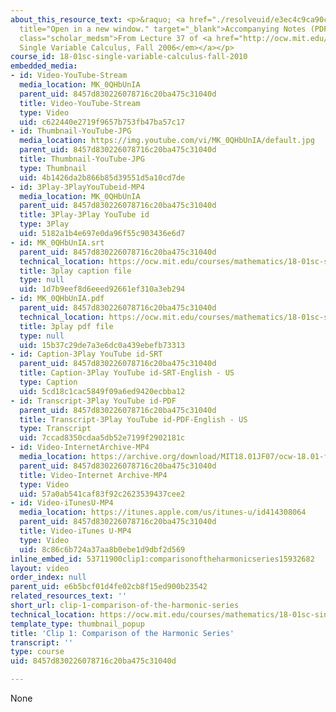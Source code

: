 ```yaml
---
about_this_resource_text: <p>&raquo; <a href="./resolveuid/e3ec4c9ca90c0b7a871aea15a88aee72"
  title="Open in a new window." target="_blank">Accompanying Notes (PDF)</a></p> <p
  class="scholar_medsm">From Lecture 37 of <a href="http://ocw.mit.edu/courses/mathematics/18-01-single-variable-calculus-fall-2006/video-lectures/"><em>18.01
  Single Variable Calculus, Fall 2006</em></a></p>
course_id: 18-01sc-single-variable-calculus-fall-2010
embedded_media:
- id: Video-YouTube-Stream
  media_location: MK_0QHbUnIA
  parent_uid: 8457d830226078716c20ba475c31040d
  title: Video-YouTube-Stream
  type: Video
  uid: c622440e2719f9657b753fb47ba57c17
- id: Thumbnail-YouTube-JPG
  media_location: https://img.youtube.com/vi/MK_0QHbUnIA/default.jpg
  parent_uid: 8457d830226078716c20ba475c31040d
  title: Thumbnail-YouTube-JPG
  type: Thumbnail
  uid: 4b1426da2b866b85d39551d5a10cd7de
- id: 3Play-3PlayYouTubeid-MP4
  media_location: MK_0QHbUnIA
  parent_uid: 8457d830226078716c20ba475c31040d
  title: 3Play-3Play YouTube id
  type: 3Play
  uid: 5182a1b4e697e0da96f55c903436e6d7
- id: MK_0QHbUnIA.srt
  parent_uid: 8457d830226078716c20ba475c31040d
  technical_location: https://ocw.mit.edu/courses/mathematics/18-01sc-single-variable-calculus-fall-2010/unit-5-exploring-the-infinite/part-b-taylor-series/session-95-series-comparison/clip-1-comparison-of-the-harmonic-series/MK_0QHbUnIA.srt
  title: 3play caption file
  type: null
  uid: 1d7b9eef8d6eeed92661ef310a3eb294
- id: MK_0QHbUnIA.pdf
  parent_uid: 8457d830226078716c20ba475c31040d
  technical_location: https://ocw.mit.edu/courses/mathematics/18-01sc-single-variable-calculus-fall-2010/unit-5-exploring-the-infinite/part-b-taylor-series/session-95-series-comparison/clip-1-comparison-of-the-harmonic-series/MK_0QHbUnIA.pdf
  title: 3play pdf file
  type: null
  uid: 15b37c29de7a3e6dc0a439ebefb73313
- id: Caption-3Play YouTube id-SRT
  parent_uid: 8457d830226078716c20ba475c31040d
  title: Caption-3Play YouTube id-SRT-English - US
  type: Caption
  uid: 5cd18c1cac5849f09a6ed9420ecbba12
- id: Transcript-3Play YouTube id-PDF
  parent_uid: 8457d830226078716c20ba475c31040d
  title: Transcript-3Play YouTube id-PDF-English - US
  type: Transcript
  uid: 7ccad8350cdaa5db52e7199f2902181c
- id: Video-InternetArchive-MP4
  media_location: https://archive.org/download/MIT18.01JF07/ocw-18.01-f07-lec37_300k.mp4
  parent_uid: 8457d830226078716c20ba475c31040d
  title: Video-Internet Archive-MP4
  type: Video
  uid: 57a0ab541caf83f92c2623539437cee2
- id: Video-iTunesU-MP4
  media_location: https://itunes.apple.com/us/itunes-u/id414308064
  parent_uid: 8457d830226078716c20ba475c31040d
  title: Video-iTunes U-MP4
  type: Video
  uid: 8c86c6b724a37aa8b0ebe1d9dbf2d569
inline_embed_id: 53711900clip1:comparisonoftheharmonicseries15932682
layout: video
order_index: null
parent_uid: e6b5bcf01d4fe02cb8f15ed900b23542
related_resources_text: ''
short_url: clip-1-comparison-of-the-harmonic-series
technical_location: https://ocw.mit.edu/courses/mathematics/18-01sc-single-variable-calculus-fall-2010/unit-5-exploring-the-infinite/part-b-taylor-series/session-95-series-comparison/clip-1-comparison-of-the-harmonic-series
template_type: thumbnail_popup
title: 'Clip 1: Comparison of the Harmonic Series'
transcript: ''
type: course
uid: 8457d830226078716c20ba475c31040d

---
```

None